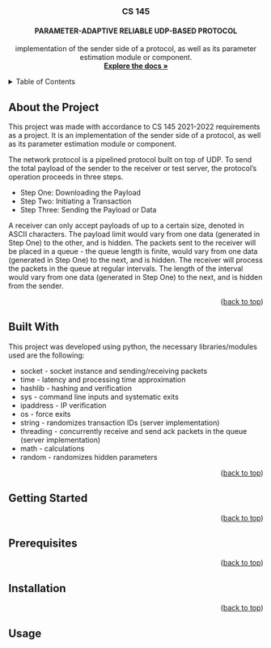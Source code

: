 <div id="top"></div>

<!-- TITLE -->
<div align="center">
  <h3 align="center">CS 145</h3>
  <h4 align="center">PARAMETER-ADAPTIVE RELIABLE UDP-BASED PROTOCOL</h4>

  <p align="center">
    implementation of the sender side of a protocol, as well as its parameter estimation module or component.
    <br />
    <a href="https://github.com/Chrishaneus/cs-145-project-Chrishaneus"><strong>Explore the docs »</strong></a>
  </p>
</div>

<!-- TABLE OF CONTENTS -->
<details>
  <summary>Table of Contents</summary>
  <ol>
    <li>
      <a href="#about-the-project">About the Project</a>
      <ul>
        <li><a href="#built-with">Built With</a></li>
      </ul>
    </li>
    <li>
      <a href="#getting-started">Getting Started</a>
      <ul>
        <li><a href="#prerequisites">Prerequisites</a></li>
        <li><a href="#installation">Installation</a></li>
      </ul>
    </li>
    <li><a href="#usage">Usage</a></li>
  </ol>
</details>

<!-- ABOUT THE PROJECT -->
## About the Project
This project was made with accordance to CS 145 2021-2022 requirements as a project. It is an implementation of the sender side of a protocol, as well as its parameter estimation module or component.

The network protocol is a pipelined protocol built on top of UDP. To send the total payload of the sender to the receiver or test server, the protocol’s operation proceeds in three steps.

* Step One: Downloading the Payload
* Step Two: Initiating a Transaction
* Step Three: Sending the Payload or Data

A receiver can only accept payloads of up to a certain size, denoted in ASCII characters. The payload limit would vary from one data (generated in Step One) to the other, and is hidden. The packets sent to the receiver will be placed in a queue - the queue length is finite, would vary from one data (generated in Step One) to the next, and is hidden. The receiver will process the packets in the queue at regular intervals. The length of the interval would vary from one data (generated in Step One) to the next, and is hidden from the sender.

<p align="right">(<a href="#top">back to top</a>)</p>

<!-- Built With -->
## Built With

This project was developed using python, the necessary libraries/modules used are the following:
* socket    - socket instance and sending/receiving packets
* time      - latency and processing time approximation
* hashlib   - hashing and verification
* sys       - command line inputs and systematic exits
* ipaddress - IP verification
* os        - force exits
* string    - randomizes transaction IDs (server implementation)
* threading - concurrently receive and send ack packets in the queue (server implementation)
* math      - calculations
* random    - randomizes hidden parameters

<p align="right">(<a href="#top">back to top</a>)</p>

<!-- Getting Started -->
## Getting Started
<p align="right">(<a href="#top">back to top</a>)</p>

<!-- Prerequisites -->
## Prerequisites
<p align="right">(<a href="#top">back to top</a>)</p>

<!-- Installation -->
## Installation
<p align="right">(<a href="#top">back to top</a>)</p>

<!-- Usage -->
## Usage
